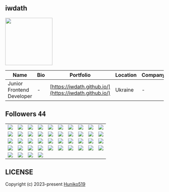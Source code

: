 ## iwdath
<img src="https://avatars.githubusercontent.com/u/75438184?v=4" width="150" />

| Name | Bio | Portfolio | Location | Company |
| -- | -- | -- | -- | -- |
| Junior Frontend Developer | - | [https://iwdath.github.io/](https://iwdath.github.io/) | Ukraine | - |

## Followers <kbd>44</kbd>

<table width="100%">
  <tr width="100%">
    <td width="10%" align="center">
      <a href="https://github.com/stan8086">
        <img src="https://avatars.githubusercontent.com/u/154884797?v=4" />
      </a>
    </td>
    <td width="10%" align="center">
      <a href="https://github.com/svorha">
        <img src="https://avatars.githubusercontent.com/u/149009778?v=4" />
      </a>
    </td>
    <td width="10%" align="center">
      <a href="https://github.com/rabbaniha91">
        <img src="https://avatars.githubusercontent.com/u/141492190?v=4" />
      </a>
    </td>
    <td width="10%" align="center">
      <a href="https://github.com/yadi09">
        <img src="https://avatars.githubusercontent.com/u/140100340?v=4" />
      </a>
    </td>
    <td width="10%" align="center">
      <a href="https://github.com/nakshatra05">
        <img src="https://avatars.githubusercontent.com/u/139595090?v=4" />
      </a>
    </td>
    <td width="10%" align="center">
      <a href="https://github.com/hasanyalsiz">
        <img src="https://avatars.githubusercontent.com/u/132101909?v=4" />
      </a>
    </td>
    <td width="10%" align="center">
      <a href="https://github.com/biruk-tariku">
        <img src="https://avatars.githubusercontent.com/u/128093428?v=4" />
      </a>
    </td>
    <td width="10%" align="center">
      <a href="https://github.com/waltertaya">
        <img src="https://avatars.githubusercontent.com/u/126944679?v=4" />
      </a>
    </td>
    <td width="10%" align="center">
      <a href="https://github.com/Rodrigo-Cn">
        <img src="https://avatars.githubusercontent.com/u/125518378?v=4" />
      </a>
    </td>
    <td width="10%" align="center">
      <a href="https://github.com/codeabuu">
        <img src="https://avatars.githubusercontent.com/u/125456974?v=4" />
      </a>
    </td>
  </tr><tr width="100%">
    <td width="10%" align="center">
      <a href="https://github.com/Jeanpk12">
        <img src="https://avatars.githubusercontent.com/u/122842874?v=4" />
      </a>
    </td>
    <td width="10%" align="center">
      <a href="https://github.com/OracleBrain">
        <img src="https://avatars.githubusercontent.com/u/121432807?v=4" />
      </a>
    </td>
    <td width="10%" align="center">
      <a href="https://github.com/walidbosso">
        <img src="https://avatars.githubusercontent.com/u/121355412?v=4" />
      </a>
    </td>
    <td width="10%" align="center">
      <a href="https://github.com/seo-asif">
        <img src="https://avatars.githubusercontent.com/u/120080710?v=4" />
      </a>
    </td>
    <td width="10%" align="center">
      <a href="https://github.com/webstar0103">
        <img src="https://avatars.githubusercontent.com/u/115201845?v=4" />
      </a>
    </td>
    <td width="10%" align="center">
      <a href="https://github.com/Jovanysfive">
        <img src="https://avatars.githubusercontent.com/u/115149298?v=4" />
      </a>
    </td>
    <td width="10%" align="center">
      <a href="https://github.com/victorpreston">
        <img src="https://avatars.githubusercontent.com/u/112781610?v=4" />
      </a>
    </td>
    <td width="10%" align="center">
      <a href="https://github.com/dafiliks">
        <img src="https://avatars.githubusercontent.com/u/112000395?v=4" />
      </a>
    </td>
    <td width="10%" align="center">
      <a href="https://github.com/farhan7reza7">
        <img src="https://avatars.githubusercontent.com/u/108195448?v=4" />
      </a>
    </td>
    <td width="10%" align="center">
      <a href="https://github.com/ayeshanweerasuriya">
        <img src="https://avatars.githubusercontent.com/u/98686381?v=4" />
      </a>
    </td>
  </tr><tr width="100%">
    <td width="10%" align="center">
      <a href="https://github.com/cumsoft">
        <img src="https://avatars.githubusercontent.com/u/97250816?v=4" />
      </a>
    </td>
    <td width="10%" align="center">
      <a href="https://github.com/biruk1122">
        <img src="https://avatars.githubusercontent.com/u/97092282?v=4" />
      </a>
    </td>
    <td width="10%" align="center">
      <a href="https://github.com/george0st">
        <img src="https://avatars.githubusercontent.com/u/95856749?v=4" />
      </a>
    </td>
    <td width="10%" align="center">
      <a href="https://github.com/Panther-12">
        <img src="https://avatars.githubusercontent.com/u/87605179?v=4" />
      </a>
    </td>
    <td width="10%" align="center">
      <a href="https://github.com/ethanflower1903">
        <img src="https://avatars.githubusercontent.com/u/84658436?v=4" />
      </a>
    </td>
    <td width="10%" align="center">
      <a href="https://github.com/getintorj">
        <img src="https://avatars.githubusercontent.com/u/84499372?v=4" />
      </a>
    </td>
    <td width="10%" align="center">
      <a href="https://github.com/mohammadhasanii">
        <img src="https://avatars.githubusercontent.com/u/77454712?v=4" />
      </a>
    </td>
    <td width="10%" align="center">
      <a href="https://github.com/Cwackz">
        <img src="https://avatars.githubusercontent.com/u/72893853?v=4" />
      </a>
    </td>
    <td width="10%" align="center">
      <a href="https://github.com/JohnMwendwa">
        <img src="https://avatars.githubusercontent.com/u/72663882?v=4" />
      </a>
    </td>
    <td width="10%" align="center">
      <a href="https://github.com/Huniko519">
        <img src="https://avatars.githubusercontent.com/u/71299022?v=4" />
      </a>
    </td>
  </tr><tr width="100%">
    <td width="10%" align="center">
      <a href="https://github.com/Thizh">
        <img src="https://avatars.githubusercontent.com/u/70251552?v=4" />
      </a>
    </td>
    <td width="10%" align="center">
      <a href="https://github.com/Clint171">
        <img src="https://avatars.githubusercontent.com/u/69381872?v=4" />
      </a>
    </td>
    <td width="10%" align="center">
      <a href="https://github.com/AhmadrezaHamidi">
        <img src="https://avatars.githubusercontent.com/u/61118112?v=4" />
      </a>
    </td>
    <td width="10%" align="center">
      <a href="https://github.com/rahman-O">
        <img src="https://avatars.githubusercontent.com/u/56340698?v=4" />
      </a>
    </td>
    <td width="10%" align="center">
      <a href="https://github.com/ip681">
        <img src="https://avatars.githubusercontent.com/u/48838737?v=4" />
      </a>
    </td>
    <td width="10%" align="center">
      <a href="https://github.com/StevenKamwaza">
        <img src="https://avatars.githubusercontent.com/u/48084787?v=4" />
      </a>
    </td>
    <td width="10%" align="center">
      <a href="https://github.com/PremChapagain">
        <img src="https://avatars.githubusercontent.com/u/47587012?v=4" />
      </a>
    </td>
    <td width="10%" align="center">
      <a href="https://github.com/web3-degen">
        <img src="https://avatars.githubusercontent.com/u/41557645?v=4" />
      </a>
    </td>
    <td width="10%" align="center">
      <a href="https://github.com/HeyHeyChicken">
        <img src="https://avatars.githubusercontent.com/u/33424294?v=4" />
      </a>
    </td>
    <td width="10%" align="center">
      <a href="https://github.com/Kwynto">
        <img src="https://avatars.githubusercontent.com/u/31433211?v=4" />
      </a>
    </td>
  </tr><tr width="100%">
    <td width="10%" align="center">
      <a href="https://github.com/AYIDouble">
        <img src="https://avatars.githubusercontent.com/u/18186995?v=4" />
      </a>
    </td>
    <td width="10%" align="center">
      <a href="https://github.com/unmitra">
        <img src="https://avatars.githubusercontent.com/u/8395463?v=4" />
      </a>
    </td>
    <td width="10%" align="center">
      <a href="https://github.com/gamemann">
        <img src="https://avatars.githubusercontent.com/u/6509565?v=4" />
      </a>
    </td>
    <td width="10%" align="center">
      <a href="https://github.com/kenjinote">
        <img src="https://avatars.githubusercontent.com/u/2605401?v=4" />
      </a>
    </td>
    <td width="10%" align="center">
    </td>
    <td width="10%" align="center">
    </td>
    <td width="10%" align="center">
    </td>
    <td width="10%" align="center">
    </td>
    <td width="10%" align="center">
    </td>
    <td width="10%" align="center">
    </td>
  </tr>
</table>
      
## LICENSE
Copyright (c) 2023-present [Huniko519](https://github.com/Huniko519)
